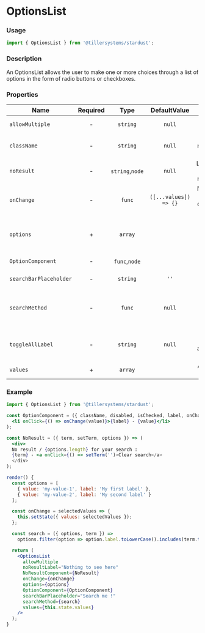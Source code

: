 # OptionsList

### Usage

```jsx
import { OptionsList } from '@tillersystems/stardust';
```

<!-- STORY -->

### Description

An OptionsList allows the user to make one or more choices through a list of options in the form of radio buttons or checkboxes.

### Properties

| Name                   | Required |      Type       |     DefaultValue      |                                 Description                                 |
| ---------------------- | :------: | :-------------: | :-------------------: | :-------------------------------------------------------------------------: |
| `allowMultiple`        |    -     |    `string`     |        `null`         |                          Allow multiple selections                          |
| `className`            |    -     |    `string`     |        `null`         |                    className needed by styled components                    |
| `noResult`             |    -     | `string`,`node` |        `null`         |             Label/Component to display when no result is found              |
| `onChange`             |    -     |     `func`      | `([...values]) => {}` |         Method triggered when an option change, values is an array          |
| `options`              |    +     |     `array`     |                       |    Array of options with shape : `{ value: 'the-value', label: 'Label'}`    |
| `OptionComponent`      |    -     |  `func`,`node`  |                       |                        Component for option display                         |
| `searchBarPlaceholder` |    -     |    `string`     |         `''`          |                         SearchBar input placeholder                         |
| `searchMethod`         |    -     |     `func`      |        `null`         | Method used to filter the results. If defined, the search bar is displayed. |
| `toggleAllLabel`       |    -     |    `string`     |        `null`         |       Should a toggle all option be available with the provided text        |
| `values`               |    +     |     `array`     |                       |                          Array of selected values                           |

### Example

```jsx
import { OptionsList } from '@tillersystems/stardust';

const OptionComponent = ({ className, disabled, isChecked, label, onChange, value, values }) => (
  <li onClick={() => onChange(value)}>{label} - {value}</li>
);

const NoResult = ({ term, setTerm, options }) => (
  <div>
  No result / {options.length} for your search :
  {term} - <a onClick={() => setTerm('')>Clear search</a>
  </div>
);

render() {
  const options = [
    { value: 'my-value-1', label: 'My first label' },
    { value: 'my-value-2', label: 'My second label' }
  ];

  const onChange = selectedValues => {
    this.setState({ values: selectedValues });
  };

  const search = ({ options, term }) =>
    options.filter(option => option.label.toLowerCase().includes(term.toLowerCase()));

  return (
    <OptionsList
      allowMultiple
      noResultLabel="Nothing to see here"
      NoResultComponent={NoResult}
      onChange={onChange}
      options={options}
      OptionComponent={OptionComponent}
      searchBarPlaceholder="Search me !"
      searchMethod={search}
      values={this.state.values}
    />
  );
}
```
